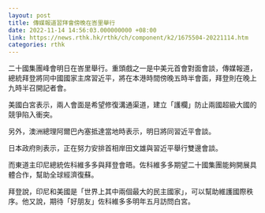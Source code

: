 ```yaml
---
layout: post
title: 傳媒報道習拜會傍晚在峇里舉行
date: 2022-11-14 14:56:03.000000000 +08:00
link: https://news.rthk.hk/rthk/ch/component/k2/1675504-20221114.htm
categories: rthk
---
```


二十國集團峰會明日在峇里舉行。重頭戲之一是中美元首會對面會談，傳媒報道，總統拜登將同中國國家主席習近平，將在本港時間傍晚五時半會面，拜登則在晚上九時半召開記者會。

美國白宮表示，兩人會面是希望修復溝通渠道，建立「護欄」防止兩國超級大國的競爭陷入衝突。

另外，澳洲總理阿爾巴內塞抵達當地時表示，明日將同習近平會談。

日本政府則表示，正在努力安排首相岸田文雄與習近平舉行雙邊會談。

而東道主印尼總統佐科維多多與拜登會晤。佐科維多多期望二十國集團能夠開展具體合作，幫助全球經濟復蘇。

拜登說，印尼和美國是「世界上其中兩個最大的民主國家」，可以幫助維護國際秩序。他又說，期待「好朋友」佐科維多多明年五月訪問白宮。
